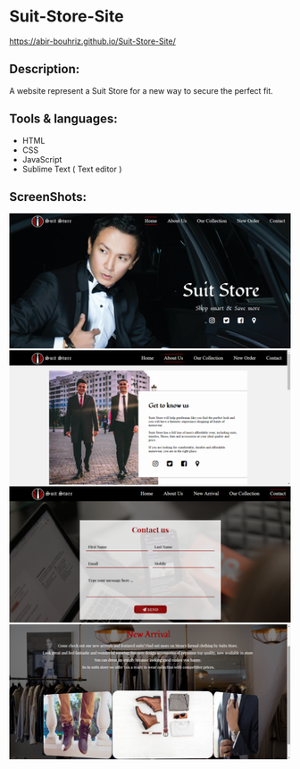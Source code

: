 # Suit-Store-Site
https://abir-bouhriz.github.io/Suit-Store-Site/
## Description:
A website represent a Suit Store for a  new way to secure the perfect fit.
## Tools & languages:
* HTML
* CSS
* JavaScript
* Sublime Text ( Text editor )
## ScreenShots:
<img src="screenshots/1.png" />
<img src="screenshots/2.png" />
<img src="screenshots/3.png" />
<img src="screenshots/4.png" />
